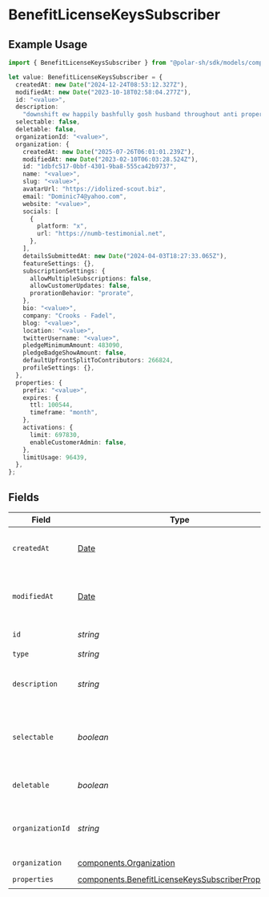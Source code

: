 # BenefitLicenseKeysSubscriber

## Example Usage

```typescript
import { BenefitLicenseKeysSubscriber } from "@polar-sh/sdk/models/components/benefitlicensekeyssubscriber.js";

let value: BenefitLicenseKeysSubscriber = {
  createdAt: new Date("2024-12-24T08:53:12.327Z"),
  modifiedAt: new Date("2023-10-18T02:58:04.277Z"),
  id: "<value>",
  description:
    "downshift ew happily bashfully gosh husband throughout anti proper",
  selectable: false,
  deletable: false,
  organizationId: "<value>",
  organization: {
    createdAt: new Date("2025-07-26T06:01:01.239Z"),
    modifiedAt: new Date("2023-02-10T06:03:28.524Z"),
    id: "1dbfc517-0bbf-4301-9ba8-555ca42b9737",
    name: "<value>",
    slug: "<value>",
    avatarUrl: "https://idolized-scout.biz",
    email: "Dominic74@yahoo.com",
    website: "<value>",
    socials: [
      {
        platform: "x",
        url: "https://numb-testimonial.net",
      },
    ],
    detailsSubmittedAt: new Date("2024-04-03T18:27:33.065Z"),
    featureSettings: {},
    subscriptionSettings: {
      allowMultipleSubscriptions: false,
      allowCustomerUpdates: false,
      prorationBehavior: "prorate",
    },
    bio: "<value>",
    company: "Crooks - Fadel",
    blog: "<value>",
    location: "<value>",
    twitterUsername: "<value>",
    pledgeMinimumAmount: 483090,
    pledgeBadgeShowAmount: false,
    defaultUpfrontSplitToContributors: 266824,
    profileSettings: {},
  },
  properties: {
    prefix: "<value>",
    expires: {
      ttl: 100544,
      timeframe: "month",
    },
    activations: {
      limit: 697830,
      enableCustomerAdmin: false,
    },
    limitUsage: 96439,
  },
};
```

## Fields

| Field                                                                                                                  | Type                                                                                                                   | Required                                                                                                               | Description                                                                                                            |
| ---------------------------------------------------------------------------------------------------------------------- | ---------------------------------------------------------------------------------------------------------------------- | ---------------------------------------------------------------------------------------------------------------------- | ---------------------------------------------------------------------------------------------------------------------- |
| `createdAt`                                                                                                            | [Date](https://developer.mozilla.org/en-US/docs/Web/JavaScript/Reference/Global_Objects/Date)                          | :heavy_check_mark:                                                                                                     | Creation timestamp of the object.                                                                                      |
| `modifiedAt`                                                                                                           | [Date](https://developer.mozilla.org/en-US/docs/Web/JavaScript/Reference/Global_Objects/Date)                          | :heavy_check_mark:                                                                                                     | Last modification timestamp of the object.                                                                             |
| `id`                                                                                                                   | *string*                                                                                                               | :heavy_check_mark:                                                                                                     | The ID of the benefit.                                                                                                 |
| `type`                                                                                                                 | *string*                                                                                                               | :heavy_check_mark:                                                                                                     | N/A                                                                                                                    |
| `description`                                                                                                          | *string*                                                                                                               | :heavy_check_mark:                                                                                                     | The description of the benefit.                                                                                        |
| `selectable`                                                                                                           | *boolean*                                                                                                              | :heavy_check_mark:                                                                                                     | Whether the benefit is selectable when creating a product.                                                             |
| `deletable`                                                                                                            | *boolean*                                                                                                              | :heavy_check_mark:                                                                                                     | Whether the benefit is deletable.                                                                                      |
| `organizationId`                                                                                                       | *string*                                                                                                               | :heavy_check_mark:                                                                                                     | The ID of the organization owning the benefit.                                                                         |
| `organization`                                                                                                         | [components.Organization](../../models/components/organization.md)                                                     | :heavy_check_mark:                                                                                                     | N/A                                                                                                                    |
| `properties`                                                                                                           | [components.BenefitLicenseKeysSubscriberProperties](../../models/components/benefitlicensekeyssubscriberproperties.md) | :heavy_check_mark:                                                                                                     | N/A                                                                                                                    |